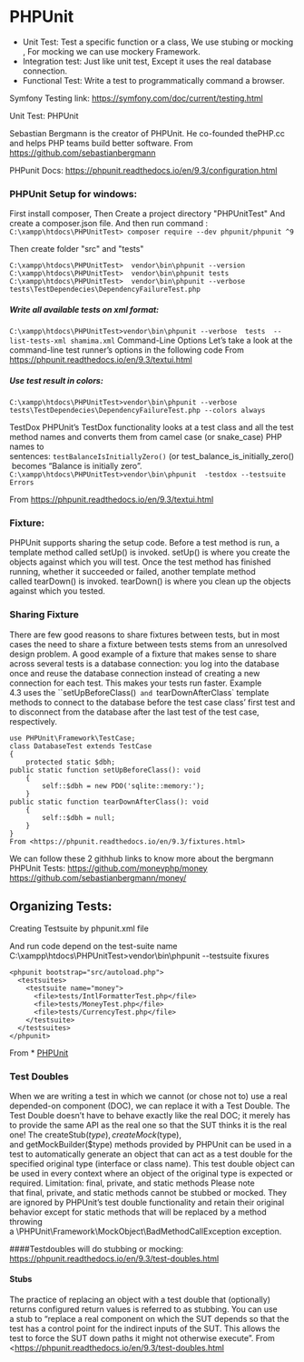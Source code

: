 # PHPUnit
* Unit Test: Test a specific function or a class, We use stubing or mocking , For mocking we can use mockery Framework.
* Integration test:  Just like unit test, Except it uses the real database connection.
* Functional Test: Write a test to programmatically command a browser.

Symfony Testing link: 
https://symfony.com/doc/current/testing.html


Unit Test:  PHPUnit

Sebastian Bergmann is the creator of PHPUnit. He co-founded thePHP.cc and helps PHP teams build better software.
From <https://github.com/sebastianbergmann> 

PHPunit Docs:
https://phpunit.readthedocs.io/en/9.3/configuration.html

### PHPUnit Setup for windows:
First install composer, Then Create a project directory "PHPUnitTest"
And create a composer.json file.
And then run command :
`C:\xampp\htdocs\PHPUnitTest> composer require --dev phpunit/phpunit ^9`

Then create folder "src" and "tests"
```
C:\xampp\htdocs\PHPUnitTest>  vendor\bin\phpunit --version
C:\xampp\htdocs\PHPUnitTest>  vendor\bin\phpunit tests
C:\xampp\htdocs\PHPUnitTest>  vendor\bin\phpunit --verbose tests\TestDependecies\DependencyFailureTest.php
```
##### Write all available tests on xml format:
`C:\xampp\htdocs\PHPUnitTest>vendor\bin\phpunit --verbose  tests  --list-tests-xml shamima.xml`
Command-Line Options
Let’s take a look at the command-line test runner’s options in the following code
From <https://phpunit.readthedocs.io/en/9.3/textui.html> 

##### Use test result in colors:
`C:\xampp\htdocs\PHPUnitTest>vendor\bin\phpunit --verbose  tests\TestDependecies\DependencyFailureTest.php --colors always`

TestDox
PHPUnit’s TestDox functionality looks at a test class and all the test method names and converts them from camel case (or snake_case) PHP names to sentences: `testBalanceIsInitiallyZero()` (or test_balance_is_initially_zero() becomes “Balance is initially zero”. 
`C:\xampp\htdocs\PHPUnitTest>vendor\bin\phpunit  -testdox --testsuite Errors`

From <https://phpunit.readthedocs.io/en/9.3/textui.html> 


### Fixture:
PHPUnit supports sharing the setup code. Before a test method is run, a template method called setUp() is invoked. setUp() is where you create the objects against which you will test. Once the test method has finished running, whether it succeeded or failed, another template method called tearDown() is invoked. tearDown() is where you clean up the objects against which you tested.

### Sharing Fixture
There are few good reasons to share fixtures between tests, but in most cases the need to share a fixture between tests stems from an unresolved design problem.
A good example of a fixture that makes sense to share across several tests is a database connection: you log into the database once and reuse the database connection instead of creating a new connection for each test. This makes your tests run faster.
Example 4.3 uses the ``setUpBeforeClass()` and `tearDownAfterClass` template methods to connect to the database before the test case class’ first test and to disconnect from the database after the last test of the test case, respectively.

```
use PHPUnit\Framework\TestCase;
class DatabaseTest extends TestCase
{
    protected static $dbh;
public static function setUpBeforeClass(): void
    {
        self::$dbh = new PDO('sqlite::memory:');
    }
public static function tearDownAfterClass(): void
    {
        self::$dbh = null;
    }
}
From <https://phpunit.readthedocs.io/en/9.3/fixtures.html> 
```
We can follow these 2 githhub links to know more about the bergmann PHPUnit Tests:
https://github.com/moneyphp/money
https://github.com/sebastianbergmann/money/

## Organizing Tests:
Creating Testsuite by phpunit.xml file

And run code depend on the test-suite name
C:\xampp\htdocs\PHPUnitTest>vendor\bin\phpunit  --testsuite fixures
```
<phpunit bootstrap="src/autoload.php">
  <testsuites>
    <testsuite name="money">
      <file>tests/IntlFormatterTest.php</file>
      <file>tests/MoneyTest.php</file>
      <file>tests/CurrencyTest.php</file>
    </testsuite>
  </testsuites>
</phpunit>
```
From * [PHPUnit](<https://phpunit.readthedocs.io/en/9.3/organizing-tests.html#organizing-tests-xml-configuration-examples-phpunit-xml>)


### Test Doubles
When we are writing a test in which we cannot (or chose not to) use a real depended-on component (DOC), we can replace it with a Test Double. The Test Double doesn’t have to behave exactly like the real DOC; it merely has to provide the same API as the real one so that the SUT thinks it is the real one!
The createStub($type), createMock($type), and getMockBuilder($type) methods provided by PHPUnit can be used in a test to automatically generate an object that can act as a test double for the specified original type (interface or class name). This test double object can be used in every context where an object of the original type is expected or required.
Limitation: final, private, and static methods
Please note that final, private, and static methods cannot be stubbed or mocked. They are ignored by PHPUnit’s test double functionality and retain their original behavior except for static methods that will be replaced by a method throwing a \PHPUnit\Framework\MockObject\BadMethodCallException exception.

####Testdoubles will do stubbing or mocking:
https://phpunit.readthedocs.io/en/9.3/test-doubles.html
#### Stubs
The practice of replacing an object with a test double that (optionally) returns configured return values is referred to as stubbing. You can use a stub to “replace a real component on which the SUT depends so that the test has a control point for the indirect inputs of the SUT. This allows the test to force the SUT down paths it might not otherwise execute”.
From <https://phpunit.readthedocs.io/en/9.3/test-doubles.html
